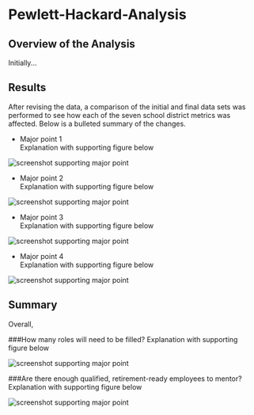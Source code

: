 # Pewlett-Hackard-Analysis
## Overview of the Analysis
Initially...    

## Results
After revising the data, a comparison of the initial and final data sets was performed to see how each of the seven school district metrics was affected.  Below is a bulleted summary of the changes.
* Major point 1  
Explanation with supporting figure below

![screenshot supporting major point](folder/folder/file.png)
  
* Major point 2  
Explanation with supporting figure below

![screenshot supporting major point](folder/folder/file.png)

* Major point 3  
Explanation with supporting figure below

![screenshot supporting major point](folder/folder/file.png)

* Major point 4  
Explanation with supporting figure below

![screenshot supporting major point](folder/folder/file.png)

## Summary
Overall, 

###How many roles will need to be filled?
Explanation with supporting figure below

![screenshot supporting major point](folder/folder/file.png)

###Are there enough qualified, retirement-ready employees to mentor?
Explanation with supporting figure below

![screenshot supporting major point](folder/folder/file.png)






 
